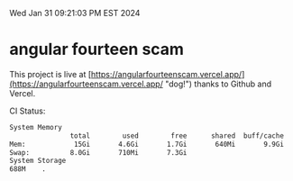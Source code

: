 Wed Jan 31 09:21:03 PM EST 2024

# angular fourteen scam


This project is live at [https://angularfourteenscam.vercel.app/](https://angularfourteenscam.vercel.app/ "dog!") thanks to Github and Vercel.

CI Status: 

```bash
System Memory
               total        used        free      shared  buff/cache   available
Mem:            15Gi       4.6Gi       1.7Gi       640Mi       9.9Gi        10Gi
Swap:          8.0Gi       710Mi       7.3Gi
System Storage
688M	.
```
```bash
